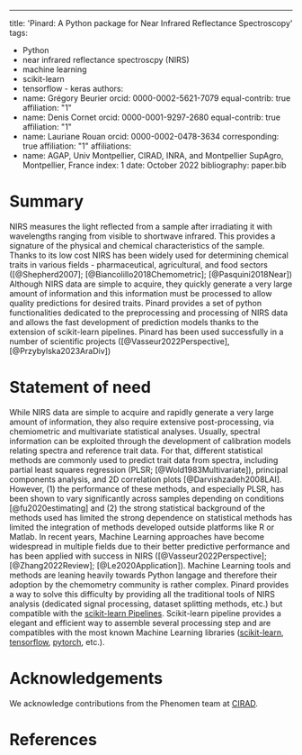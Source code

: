 ---
title: 'Pinard: A Python package for Near Infrared Reflectance Spectroscopy'
tags:
  - Python
  - near infrared reflectance spectroscpy (NIRS)
  - machine learning
  - scikit-learn
  - tensorflow - keras
authors:
  - name: Grégory Beurier
    orcid: 0000-0002-5621-7079
    equal-contrib: true
    affiliation: "1"
  - name: Denis Cornet
    orcid: 0000-0001-9297-2680
    equal-contrib: true
    affiliation: "1"
  - name: Lauriane Rouan
    orcid: 0000-0002-0478-3634
    corresponding: true
    affiliation: "1"
affiliations:
 - name: AGAP, Univ Montpellier, CIRAD, INRA, and Montpellier SupAgro, Montpellier, France
   index: 1
date: October 2022
bibliography: paper.bib

# Summary

NIRS measures the light reflected from a sample after irradiating it with wavelengths 
ranging from visible to shortwave infrared. This provides a signature of the physical 
and chemical characteristics of the sample. Thanks to its low cost NIRS has been widely 
used for determining chemical traits in various fields - pharmaceutical, agricultural, and
food sectors ([@Shepherd2007]; [@Biancolillo2018Chemometric];  [@Pasquini2018Near])
Although NIRS data are simple to acquire, they quickly generate a very large amount of 
information and this information must be processed to allow quality predictions for desired 
traits.
Pinard provides a set of python functionalities dedicated to the preprocessing and processing 
of NIRS data and allows the fast development of prediction models thanks to the extension of 
scikit-learn pipelines. Pinard has been used successfully in a number of scientific projects
([@Vasseur2022Perspective], [@Przybylska2023AraDiv])

# Statement of need

While NIRS data are simple to acquire and rapidly generate a very large amount of information,
they also require extensive post-processing, via chemiometric and multivariate statistical 
analyses. Usually, spectral information can be exploited through the development of calibration 
models relating spectra and reference trait data. For that, different statistical methods are 
commonly used to predict trait data from spectra, including partial least squares regression 
(PLSR; [@Wold1983Multivariate]), principal components analysis, and 2D 
correlation plots [@Darvishzadeh2008LAI]. However, (1) the performance of these methods, 
and especially PLSR, has been shown to vary significantly across samples depending on conditions
[@fu2020estimating] and (2) the strong statistical background of the methods used has limited
the strong dependence on statistical methods has limited the integration of methods developed 
outside platforms like R or Matlab.
In recent years, Machine Learning approaches have become widespread in multiple fields due 
to their better predictive performance and has been applied with success in NIRS 
([@Vasseur2022Perspective]; [@Zhang2022Review]; [@Le2020Application]). 
Machine Learning tools and methods are leaning heavily towards Python langage and therefore 
their adoption by the chemometry community is rather complex.
Pinard provides a way to solve this difficulty by providing all the traditional tools of NIRS
analysis (dedicated signal processing, dataset splitting methods, etc.) but compatible with
the [scikit-learn Pipelines](https://scikit-learn.org/stable/modules/generated/sklearn.pipeline.Pipeline.html). Scikit-learn pipeline provides a elegant and efficient 
way to assemble several processing step and are compatibles with the most known Machine Learning
libraries ([scikit-learn](https://scikit-learn.org/stable/), [tensorflow](https://www.tensorflow.org), [pytorch](https://pytorch.org/), etc.).

# Acknowledgements

We acknowledge contributions from the Phenomen team at [CIRAD](https://www.cirad.fr).

# References